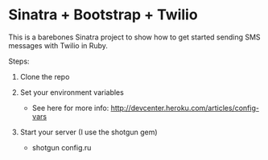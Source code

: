 Sinatra + Bootstrap + Twilio
============================

This is a barebones Sinatra project to show how to get started sending SMS messages with Twilio in Ruby. 

Steps:

1) Clone the repo

2) Set your environment variables
	- See here for more info: http://devcenter.heroku.com/articles/config-vars
	
3) Start your server (I use the shotgun gem)
 	- shotgun config.ru